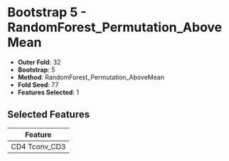 # Bootstrap 5 - RandomForest_Permutation_AboveMean

- **Outer Fold**: 32
- **Bootstrap**: 5
- **Method**: RandomForest_Permutation_AboveMean
- **Fold Seed**: 77
- **Features Selected**: 1

## Selected Features

| Feature |
|---------|
| CD4 Tconv_CD3 |
